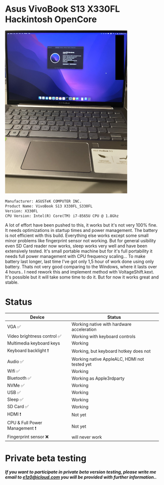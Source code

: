 # Asus VivoBook S13 X330FL Hackintosh OpenCore

<img src="https://raw.githubusercontent.com/e1z0/Asus_VivoBook_S13_X330FL_Hackintosh_OpenCore/master/pics/IMG_7469.jpeg" width="400" title="Proof of Concept MacOS on VivoBook S13" />

```
Manufacturer: ASUSTeK COMPUTER INC.
Product Name: VivoBook S13 X330FL_S330FL
Version: X330FL
CPU Version: Intel(R) Core(TM) i7-8565U CPU @ 1.8Ghz
```

A lot of effort have been pushed to this, it works but it's not very 100% fine. It needs optimizations in startup times and power management. The battery is not efficient with this 
build. Everything else works except some small minor problems like fingerprint sensor not working. But for general usibility even SD Card reader now works, sleep works very well and 
have been extensively tested. It's small portable machine but for it's full portability it needs full power management with CPU frequency scaling... To make battery last longer, last 
time I've got only 1,5 hour of work done using only battery. Thats not very good comparing to the Windows, where it lasts over 4 hours.. I need rework this and implement method with 
VoltageShift.kext. It's possible but it will take some time to do it. But for now it works great and stable.

# Status

| Device                   | Status                                  |
|--------------------------|-----------------------------------------|
| VGA :white_check_mark:   | Working native with hardware acceleration      |
| Video brightness control :white_check_mark: | Working with keyboard controls |
| Multimedia keyboard keys |  Working |
| Keyboard backlight :heavy_exclamation_mark: | Working, but keyboard hotkey does not |
| Audio :white_check_mark: | Working native AppleALC, HDMI not tested yet            |
| Wifi :white_check_mark:  | Working                                 |
| Bluetooth :white_check_mark:  | Working as Apple3rdparty |
| NVMe :white_check_mark:  | Working   |
| USB :white_check_mark:  | Working   |
| Sleep :white_check_mark:  | Working   |
| SD Card :white_check_mark:  | Working   |
| HDMI :heavy_exclamation_mark: | Not yet |
| CPU & Full Power Management :heavy_exclamation_mark: | Not yet |
| Fingerprint sensor :x:   |  will never work             |



# Private beta testing

**_If you want to participate in private beta version testing, please write me email to e1z0@icloud.com you will be provided with further information.._**


